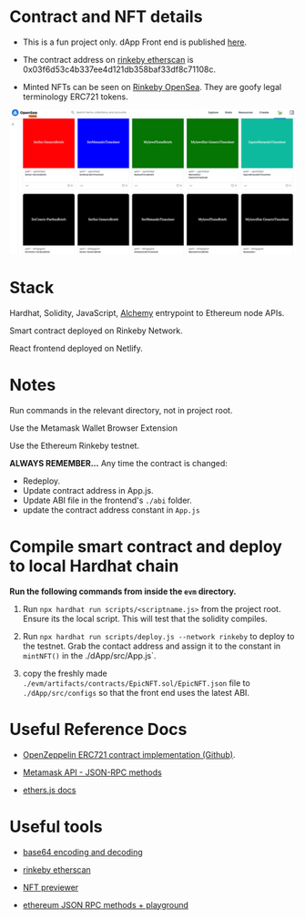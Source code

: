 # Contract and NFT details

- This is a fun project only. dApp Front end is published [here](https://laughing-pike-52af82.netlify.app/).

- The contract address on [rinkeby etherscan](https://rinkeby.etherscan.io/address/0x8839ffafbbe34a84ede832db33a1bcc708afba08) is 0x03f6d53c4b337ee4d121db358baf33df8c71108c.

- Minted NFTs can be seen on [Rinkeby OpenSea](https://testnets.opensea.io/account). They are goofy legal terminology ERC721 tokens.

![Goofy Legal NFTs](./opensea_screenshot.png)

# Stack

Hardhat, Solidity, JavaScript, [Alchemy](https://www.alchemy.com/) entrypoint to Ethereum node APIs.

Smart contract deployed on Rinkeby Network.

React frontend deployed on Netlify.

# Notes

Run commands in the relevant directory, not in project root.

Use the Metamask Wallet Browser Extension

Use the Ethereum Rinkeby testnet.

**ALWAYS REMEMBER...**
Any time the contract is changed:

- Redeploy.
- Update contract address in App.js.
- Update ABI file in the frontend's `./abi` folder.
- update the contract address constant in `App.js`

# Compile smart contract and deploy to local Hardhat chain

**Run the following commands from inside the `evm` directory.**

1. Run `npx hardhat run scripts/<scriptname.js>` from the project root. Ensure its the local script. This will test that the solidity compiles.

2. Run `npx hardhat run scripts/deploy.js --network rinkeby` to deploy to the testnet. Grab the contact address and assign it to the constant in `mintNFT()` in the ./dApp/src/App.js`.

3. copy the freshly made `./evm/artifacts/contracts/EpicNFT.sol/EpicNFT.json` file to `./dApp/src/configs` so that the front end uses the latest ABI.

# Useful Reference Docs

- [OpenZeppelin ERC721 contract implementation (Github)](https://github.com/OpenZeppelin/openzeppelin-contracts/blob/master/contracts/token/ERC721/ERC721.sol).

- [Metamask API - JSON-RPC methods](https://docs.metamask.io/guide/rpc-api.html#ethereum-json-rpc-methods)

- [ethers.js docs](https://docs.ethers.io/v5/api/signer/#signers)

# Useful tools

- [base64 encoding and decoding](https://www.utilities-online.info/base64)

- [rinkeby etherscan](https://rinkeby.etherscan.io/)

- [NFT previewer](https://nftpreview.0xdev.codes/)

- [ethereum JSON RPC methods + playground](https://playground.open-rpc.org/?schemaUrl=https://raw.githubusercontent.com/ethereum/eth1.0-apis/assembled-spec/openrpc.json&uiSchema%5BappBar%5D%5Bui:splitView%5D=true&uiSchema%5BappBar%5D%5Bui:input%5D=false&uiSchema%5BappBar%5D%5Bui:examplesDropdown%5D=false)

